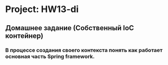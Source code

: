 # Project: HW13-di
## Домашнее задание (Собственный IoC контейнер)
### В процессе создания своего контекста понять как работает основная часть Spring framework.



